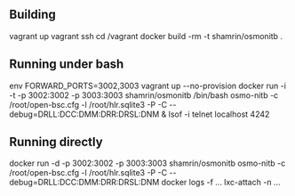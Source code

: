 ## Building
vagrant up
vagrant ssh
cd /vagrant
docker build -rm -t shamrin/osmonitb .

## Running under bash
env FORWARD_PORTS=3002,3003 vagrant up --no-provision
docker run -i -t -p 3002:3002 -p 3003:3003 shamrin/osmonitb /bin/bash
osmo-nitb -c /root/open-bsc.cfg -l /root/hlr.sqlite3 -P -C --debug=DRLL:DCC:DMM:DRR:DRSL:DNM &
lsof -i
telnet localhost 4242

## Running directly
docker run -d -p 3002:3002 -p 3003:3003 shamrin/osmonitb osmo-nitb -c /root/open-bsc.cfg -l /root/hlr.sqlite3 -P -C --debug=DRLL:DCC:DMM:DRR:DRSL:DNM
docker logs -f ...
lxc-attach -n ...

